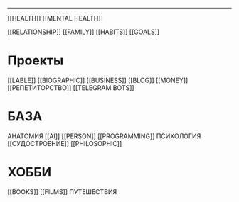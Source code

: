 * * *

[[HEALTH]]
[[MENTAL HEALTH]]


[[RELATIONSHIP]]
[[FAMILY]]
[[HABITS]]
[[GOALS]]

# Проекты
[[LABLE]]
[[BIOGRAPHIC]]
[[BUSINESS]]
[[BLOG]]
[[MONEY]]
[[РЕПЕТИТОРСТВО]]
[[TELEGRAM BOTS]]

# БАЗА
АНАТОМИЯ
[[AI]]
[[PERSON]]
[[PROGRAMMING]]
ПСИХОЛОГИЯ
[[СУДОСТРОЕНИЕ]]
[[PHILOSOPHIC]]
# ХОББИ
[[BOOKS]]
[[FILMS]]
ПУТЕШЕСТВИЯ



